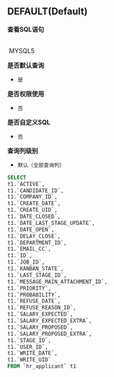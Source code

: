 ## DEFAULT(Default) <!-- {docsify-ignore-all} -->



<p class="panel-title"><b>查看SQL语句</b></p>
<br>

<el-row>
&nbsp;<el-tag @click="MYSQL5 = true">MYSQL5</el-tag>
</el-row>

<br>
<p class="panel-title"><b>是否默认查询</b></p>

* `是`

<p class="panel-title"><b>是否权限使用</b></p>

* `否`

<p class="panel-title"><b>是否自定义SQL</b></p>

* `否`

<p class="panel-title"><b>查询列级别</b></p>

* `默认（全部查询列）`






<el-dialog v-model="MYSQL5" title="MYSQL5">

```sql
SELECT
t1.`ACTIVE`,
t1.`CANDIDATE_ID`,
t1.`COMPANY_ID`,
t1.`CREATE_DATE`,
t1.`CREATE_UID`,
t1.`DATE_CLOSED`,
t1.`DATE_LAST_STAGE_UPDATE`,
t1.`DATE_OPEN`,
t1.`DELAY_CLOSE`,
t1.`DEPARTMENT_ID`,
t1.`EMAIL_CC`,
t1.`ID`,
t1.`JOB_ID`,
t1.`KANBAN_STATE`,
t1.`LAST_STAGE_ID`,
t1.`MESSAGE_MAIN_ATTACHMENT_ID`,
t1.`PRIORITY`,
t1.`PROBABILITY`,
t1.`REFUSE_DATE`,
t1.`REFUSE_REASON_ID`,
t1.`SALARY_EXPECTED`,
t1.`SALARY_EXPECTED_EXTRA`,
t1.`SALARY_PROPOSED`,
t1.`SALARY_PROPOSED_EXTRA`,
t1.`STAGE_ID`,
t1.`USER_ID`,
t1.`WRITE_DATE`,
t1.`WRITE_UID`
FROM `hr_applicant` t1 


```

</el-dialog>

<script>
 const { createApp } = Vue
  createApp({
    data() {
      return {
                MYSQL5 : false
        
      }
    },
    methods: {
    }
  }).use(ElementPlus).mount('#app')
</script>